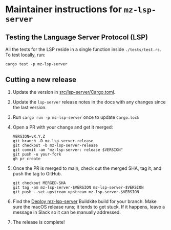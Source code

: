 
# Maintainer instructions for `mz-lsp-server`

## Testing the Language Server Protocol (LSP)

All the tests for the LSP reside in a single function inside `./tests/test.rs`. To test locally, run:

```
cargo test -p mz-lsp-server
```

## Cutting a new release

1. Update the version in [src/lsp-server/Cargo.toml](/src/lsp-server/Cargo.toml).

2. Update the `lsp-server` release notes in the docs with any changes since the last version.

3. Run `cargo run -p mz-lsp-server` once to update `Cargo.lock`

4. Open a PR with your change and get it merged:

   ```
   VERSION=vX.Y.Z
   git branch -D mz-lsp-server-release
   git checkout -b mz-lsp-server-release
   git commit -am "mz-lsp-server: release $VERSION"
   git push -u your-fork
   gh pr create
   ```

5. Once the PR is merged to main, check out the merged SHA, tag it, and push
   the tag to GitHub.

   ```
   git checkout MERGED-SHA
   git tag -am mz-lsp-server-$VERSION mz-lsp-server-$VERSION
   git push --set-upstream upstream mz-lsp-server-$VERSION
   ```

6. Find the [Deploy mz-lsp-server](https://buildkite.com/materialize/deploy-mz-lsp-server) Buildkite
   build for your branch. Make sure the macOS release runs; it tends to get stuck. If it happens, leave a message in Slack so it can be manually addressed.

7. The release is complete!
